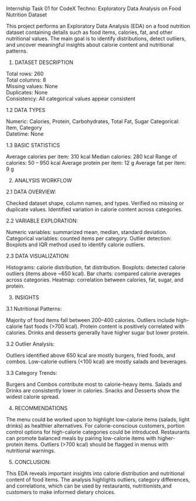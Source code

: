 Internship Task 01 for CodeX Techno: Exploratory Data Analysis on Food Nutrition Dataset

This project performs an Exploratory Data Analysis (EDA) on a food nutrition dataset containing details such as food items, calories, fat, and other nutritional values. 
The main goal is to identify distributions, detect outliers, and uncover meaningful insights about calorie content and nutritional patterns.

1. DATASET DESCRIPTION

Total rows: 260<br>
Total columns: 8<br>
Missing values: None<br>
Duplicates: None<br>
Consistency: All categorical values appear consistent<br>

1.2 DATA TYPES

Numeric: Calories, Protein, Carbohydrates, Total Fat, Sugar
Categorical: Item, Category<br>
Datetime: None<br>

1.3 BASIC STATISTICS

Average calories per item: 310 kcal
Median calories: 280 kcal
Range of calories: 50 – 950 kcal
Average protein per item: 12 g
Average fat per item: 9 g

2. ANALYSIS WORKFLOW

2.1 DATA OVERVIEW:

Checked dataset shape, column names, and types.
Verified no missing or duplicate values.
Identified variation in calorie content across categories.


2.2 VARIABLE EXPLORATION:

Numeric variables: summarized mean, median, standard deviation.
Categorical variables: counted items per category.
Outlier detection: Boxplots and IQR method used to identify calorie outliers.


2.3 DATA VISUALIZATION:

Histograms: calorie distribution, fat distribution.
Boxplots: detected calorie outliers (items above ~650 kcal).
Bar charts: compared calorie averages across categories.
Heatmap: correlation between calories, fat, sugar, and protein.

3. INSIGHTS

3.1 Nutritional Patterns:

Majority of food items fall between 200–400 calories.
Outliers include high-calorie fast foods (>700 kcal).
Protein content is positively correlated with calories.
Drinks and desserts generally have higher sugar but lower protein.

3.2 Outlier Analysis:

Outliers identified above 650 kcal are mostly burgers, fried foods, and combos.
Low-calorie outliers (<100 kcal) are mostly salads and beverages.

3.3 Category Trends:

Burgers and Combos contribute most to calorie-heavy items.
Salads and Drinks are consistently lower in calories.
Snacks and Desserts show the widest calorie spread.


4. RECOMMENDATIONS

The menu could be worked upon to highlight low-calorie items (salads, light drinks) as healthier alternatives.
For calorie-conscious customers,  portion control options for high-calorie categories could be introduced.
Restaurants can promote balanced meals by pairing low-calorie items with higher-protein items.
Outliers (>700 kcal) should be flagged in menus with nutritional warnings.


5. CONCLUSION:

This EDA reveals important insights into calorie distribution and nutritional content of food items. 
The analysis highlights outliers, category differences, and correlations, which can be used by 
restaurants, nutritionists,and customers to make informed dietary choices.
